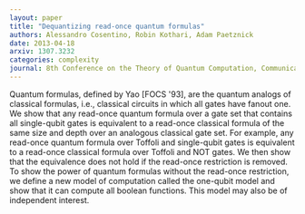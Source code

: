 ```yaml
---
layout: paper
title: "Dequantizing read-once quantum formulas"
authors: Alessandro Cosentino, Robin Kothari, Adam Paetznick
date: 2013-04-18
arxiv: 1307.3232
categories: complexity
journal: 8th Conference on the Theory of Quantum Computation, Communication and Cryptography (TQC 2013), Leibniz International Proceedings in Informatics (LIPIcs) 22, pp. 80-92 (2013) 
---
```


Quantum formulas, defined by Yao [FOCS '93], are the quantum analogs of classical formulas, i.e., classical circuits in which all gates have fanout one. We show that any read-once quantum formula over a gate set that contains all single-qubit gates is equivalent to a read-once classical formula of the same size and depth over an analogous classical gate set. For example, any read-once quantum formula over Toffoli and single-qubit gates is equivalent to a read-once classical formula over Toffoli and NOT gates. We then show that the equivalence does not hold if the read-once restriction is removed. To show the power of quantum formulas without the read-once restriction, we define a new model of computation called the one-qubit model and show that it can compute all boolean functions. This model may also be of independent interest.


